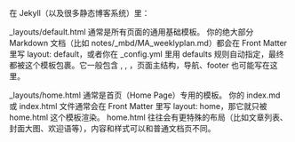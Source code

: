 ﻿在 Jekyll（以及很多静态博客系统）里：

_layouts/default.html
通常是所有页面的通用基础模板。
你的绝大部分 Markdown 文档（比如 notes/_mbd/MA_weeklyplan.md）都会在 Front Matter 里写 layout: default，或者你在 _config.yml 里用 defaults 规则自动指定，最终都被这个模板包裹。它一般包含 <html>, <head>, <body>，页面主结构，导航、footer 也可能写在这里。

_layouts/home.html
通常是首页（Home Page）专用的模板。
你的 index.md 或 index.html 文件通常会在 Front Matter 里写 layout: home，那它就只被 home.html 这个模板渲染。
home.html 往往会有更特殊的布局（比如文章列表、封面大图、欢迎语等），内容和样式可以和普通文档页不同。